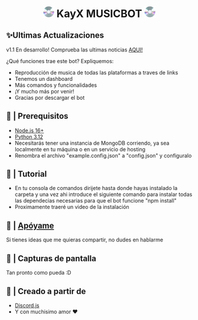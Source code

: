 <h1 align="center"><img src="./logo/logo.gif" width="30px"> KayX MUSICBOT <img src="./logo/logo.gif" width="30px"></h1>

## ✨Ultimas Actualizaciones

v1.1 En desarrollo! Comprueba las ultimas noticias [AQUI!](https://github.com/neegroo/KayXBOT)

¿Qué funciones trae este bot? Expliquemos:
 - Reproducción de musica de todas las plataformas a traves de links
 - Tenemos un dashboard
 - Más comandos y funcionalidades
 - ¡Y mucho más por venir!
 - Gracias por descargar el bot

## 🚧 | Prerequisitos

- [Node.js 16+](https://nodejs.org/en/download/)
- [Python 3.12](https://www.python.org/downloads/)
- Necesitarás tener una instancia de MongoDB corriendo, ya sea localmente en tu máquina o en un servicio de hosting
- Renombra el archivo "example.config.json" a "config.json" y configuralo

## 📝 | Tutorial
- En tu consola de comandos dirijete hasta donde hayas instalado la carpeta y una vez ahi introduce el siguiente comando para instalar todas las dependecias necesarias para que el bot funcione "npm install"
- Proximamente traeré un video de la instalación

## 📝 | [Apóyame](https://discord.gg/S9TH3pFCx3)

Si tienes ideas que me quieras compartir, no dudes en hablarme

## 📸 | Capturas de pantalla

Tan pronto como pueda :D

## 🌟 | Creado a partir de

- [Discord.js](https://discord.js.org/)
- Y con muchisimo amor ❤️
